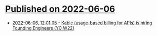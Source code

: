 # [Published on 2022-06-06](index.md)

* [2022-06-06, 12:01:05](https://news.ycombinator.com/item?id=31639376) - [Kable (usage-based billing for APIs) is hiring Founding Engineers (YC W22)](http://kable.io/)
